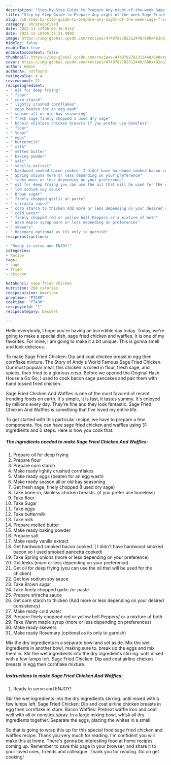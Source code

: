 ```yaml
---
description: "Step-by-Step Guide to Prepare Any-night-of-the-week Sage Fried Chicken And Waffles"
title: "Step-by-Step Guide to Prepare Any-night-of-the-week Sage Fried Chicken And Waffles"
slug: 318-step-by-step-guide-to-prepare-any-night-of-the-week-sage-fried-chicken-and-waffles
category: Uncategorized
date: 2022-11-12T06:03:18.015Z
date: 2022-12-16T05:34:21.990Z
image: https://img-global.cpcdn.com/recipes/4749782782312448/680x482cq70/sage-fried-chicken-and-waffles-recipe-main-photo.jpg
hideToc: false
enableToc: true
enableTocContent: false
thumbnail: https://img-global.cpcdn.com/recipes/4749782782312448/680x482cq70/sage-fried-chicken-and-waffles-recipe-main-photo.jpg
cover: https://img-global.cpcdn.com/recipes/4749782782312448/680x482cq70/sage-fried-chicken-and-waffles-recipe-main-photo.jpg
author: Admin
authorAv: notfound
ratingvalue: 4.4
reviewcount: 21
recipeingredient:
- " oil for deep frying"
- " flour"
- " corn starch"
- " lightly crushed cornflakes"
- " eggs beaten for an egg wash"
- " season all or old bay seasoning"
- " fresh sage finely chopped I used dry sage"
- " bonein skinless chicken breasts if you prefer use boneless"
- " flour"
- " Sugar"
- " eggs"
- " buttermilk"
- " milk"
- " melted butter"
- " baking powder"
- " salt"
- " vanilla extract"
- " hardwood smoked bacon cooked  I didnt have hardwood smoked bacon so I used smoked pancetta cooked"
- " Spring onions more or less depending on your preference"
- " leeks more or less depending on your preference"
- " oil for deep frying you can use the oil that will be used for the chicken"
- " low sodium soy sauce"
- " Brown sugar"
- " finely chopped garlic or paste"
- " sriracha sauce"
- " corn starch to thicken Add more or less depending on your desired consistency"
- " cold water"
- " finely chopped red or yellow bell Peppers or a mixture of both"
- " Warm maple syrup more or less depending on preferences"
- " skewers"
- " Rosemary optional as its only to garnish"
recipeinstructions:

- "Ready to serve and ENJOY!"
categories:
- Recipe
tags:
- sage
- fried
- chicken

katakunci: sage fried chicken 
nutrition: 298 calories
recipecuisine: American
preptime: "PT18M"
cooktime: "PT43M"
recipeyield: "1"
recipecategory: Dessert

---
```



Hello everybody, I hope you're having an incredible day today. Today, we're going to make a special dish, sage fried chicken and waffles. It is one of my favorites. For mine, I am going to make it a bit unique. This is gonna smell and look delicious.

To make Sage Fried Chicken: Dip and coat chicken breast in egg then cornflake mixture. The Story of Andy&#39;s World Famous Sage Fried Chicken. Our most popular meal, this chicken is rolled in flour, fresh sage, and spices, then fried to a glorious crisp. Before we opened the Original Hash House a Go Go, I used to cook bacon sage pancakes and pair them with hand tossed fried chicken.

Sage Fried Chicken And Waffles is one of the most favored of recent trending foods on earth. It's simple, it is fast, it tastes yummy. It's enjoyed by millions every day. They're fine and they look fantastic. Sage Fried Chicken And Waffles is something that I've loved my entire life.


To get started with this particular recipe, we have to prepare a few components. You can have sage fried chicken and waffles using 31 ingredients and 0 steps. Here is how you cook that.

<!--inarticleads1-->

##### The ingredients needed to make Sage Fried Chicken And Waffles:

1. Prepare  oil for deep frying
1. Prepare  flour
1. Prepare  corn starch
1. Make ready  lightly crushed cornflakes
1. Make ready  eggs (beaten for an egg wash)
1. Make ready  season all or old bay seasoning
1. Get  fresh sage, finely chopped (I used dry sage)
1. Take  bone-in, skinless chicken breasts. (if you prefer use boneless)
1. Take  flour
1. Take  Sugar
1. Take  eggs
1. Take  buttermilk
1. Take  milk
1. Prepare  melted butter
1. Make ready  baking powder
1. Prepare  salt
1. Make ready  vanilla extract
1. Get  hardwood smoked bacon cooked. ( I didn&#39;t have hardwood smoked bacon so I used smoked pancetta cooked)
1. Take  Spring onions (more or less depending on your preference)
1. Get  leeks (more or less depending on your preference)
1. Get  oil for deep frying (you can use the oil that will be used for the chicken)
1. Get  low sodium soy sauce
1. Take  Brown sugar
1. Take  finely chopped garlic /or paste
1. Prepare  sriracha sauce
1. Get  corn starch to thicken (Add more or less depending on your desired consistency)
1. Make ready  cold water
1. Prepare  finely chopped red or yellow bell Peppers/ or a mixture of both.
1. Take  Warm maple syrup (more or less depending on preferences)
1. Make ready  skewers
1. Make ready  Rosemary (optional as its only to garnish)


Mix the dry ingredients in a separate bowl and set aside. Mix the wet ingredients in another bowl, making sure to. break up the eggs and mix them in. Stir the wet ingredients into the dry ingredients stirring. until mixed with a few lumps left. Sage Fried Chicken: Dip and coat airline chicken breasts in egg then cornflake mixture. 

<!--inarticleads2-->

##### Instructions to make Sage Fried Chicken And Waffles:


1. Ready to serve and ENJOY!

Stir the wet ingredients into the dry ingredients stirring. until mixed with a few lumps left. Sage Fried Chicken: Dip and coat airline chicken breasts in egg then cornflake mixture. Bacon Waffles: Preheat waffle iron and coat well with oil or nonstick spray. In a large mixing bowl, whisk all dry ingredients together. Separate the eggs, placing the whites in a small. 

So that is going to wrap this up for this special food sage fried chicken and waffles recipe. Thank you very much for reading. I'm confident you will make this at home. There's gonna be interesting food at home recipes coming up. Remember to save this page in your browser, and share it to your loved ones, friends and colleague. Thank you for reading. Go on get cooking!
